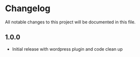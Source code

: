 # Changelog
All notable changes to this project will be documented in this file.

## 1.0.0
* Initial release with wordpress plugin and code clean up
